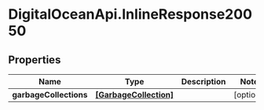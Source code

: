 # DigitalOceanApi.InlineResponse20050

## Properties
Name | Type | Description | Notes
------------ | ------------- | ------------- | -------------
**garbageCollections** | [**[GarbageCollection]**](GarbageCollection.md) |  | [optional] 
